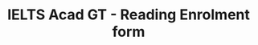 ---
title: "IELTS Acad GT - Reading Enrolment form"
draft: false
# page title background image
bg_image: "images/backgrounds/page-title.jpg"
# meta description
description : "IELTS Acad GT for - Reading Enrolment form"
---